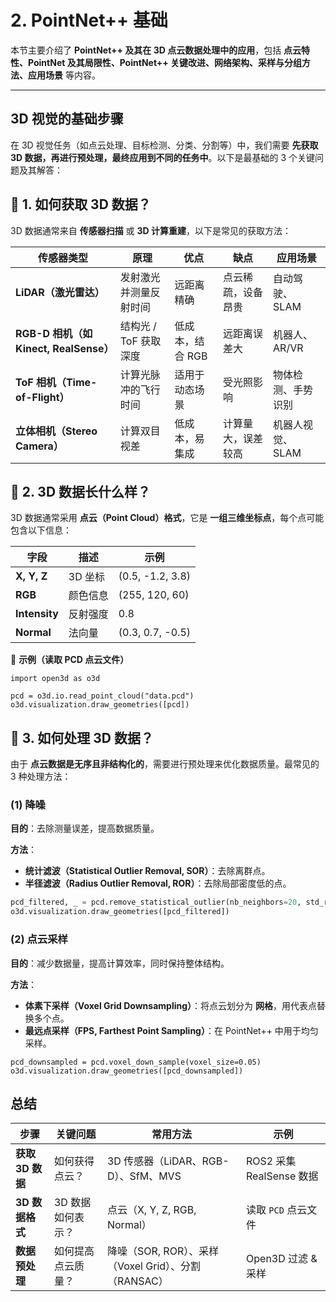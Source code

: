 # 2. PointNet++ 基础

本节主要介绍了 **PointNet++ 及其在 3D 点云数据处理中的应用**，包括 **点云特性、PointNet 及其局限性、PointNet++ 关键改进、网络架构、采样与分组方法、应用场景** 等内容。

------



## **3D 视觉的基础步骤**

在 3D 视觉任务（如点云处理、目标检测、分类、分割等）中，我们需要 **先获取 3D 数据，再进行预处理，最终应用到不同的任务中**。以下是最基础的 3 个关键问题及其解答：

## **📌 1. 如何获取 3D 数据？**

3D 数据通常来自 **传感器扫描** 或 **3D 计算重建**，以下是常见的获取方法：

| **传感器类型**                         | **原理**               | **优点**         | **缺点**           | **应用场景**       |
| -------------------------------------- | ---------------------- | ---------------- | ------------------ | ------------------ |
| **LiDAR（激光雷达）**                  | 发射激光并测量反射时间 | 远距离精确       | 点云稀疏，设备昂贵 | 自动驾驶、SLAM     |
| **RGB-D 相机（如 Kinect, RealSense）** | 结构光 / ToF 获取深度  | 低成本，结合 RGB | 远距离误差大       | 机器人、AR/VR      |
| **ToF 相机（Time-of-Flight）**         | 计算光脉冲的飞行时间   | 适用于动态场景   | 受光照影响         | 物体检测、手势识别 |
| **立体相机（Stereo Camera）**          | 计算双目视差           | 低成本，易集成   | 计算量大，误差较高 | 机器人视觉、SLAM   |



## **📌 2. 3D 数据长什么样？**

3D 数据通常采用 **点云（Point Cloud）格式**，它是 **一组三维坐标点**，每个点可能包含以下信息：

| **字段**      | **描述** | **示例**         |
| ------------- | -------- | ---------------- |
| **X, Y, Z**   | 3D 坐标  | (0.5, -1.2, 3.8) |
| **RGB**       | 颜色信息 | (255, 120, 60)   |
| **Intensity** | 反射强度 | 0.8              |
| **Normal**    | 法向量   | (0.3, 0.7, -0.5) |

📌 **示例（读取 PCD 点云文件）**

```
import open3d as o3d

pcd = o3d.io.read_point_cloud("data.pcd")
o3d.visualization.draw_geometries([pcd])
```



## **📌 3. 如何处理 3D 数据？**

由于 **点云数据是无序且非结构化的**，需要进行预处理来优化数据质量。最常见的 3 种处理方法：

### **(1) 降噪**

**目的**：去除测量误差，提高数据质量。

**方法**：

- **统计滤波（Statistical Outlier Removal, SOR）**：去除离群点。
- **半径滤波（Radius Outlier Removal, ROR）**：去除局部密度低的点。

```Python
pcd_filtered, _ = pcd.remove_statistical_outlier(nb_neighbors=20, std_ratio=2.0)
o3d.visualization.draw_geometries([pcd_filtered])
```



### **(2) 点云采样**

**目的**：减少数据量，提高计算效率，同时保持整体结构。

**方法**：

- **体素下采样（Voxel Grid Downsampling）**：将点云划分为 **网格**，用代表点替换多个点。
- **最远点采样（FPS, Farthest Point Sampling）**：在 PointNet++ 中用于均匀采样。

```
pcd_downsampled = pcd.voxel_down_sample(voxel_size=0.05)
o3d.visualization.draw_geometries([pcd_downsampled])

```

## 总结

| **步骤**         | **关键问题**       | **常用方法**                                         | **示例**                 |
| ---------------- | ------------------ | ---------------------------------------------------- | ------------------------ |
| **获取 3D 数据** | 如何获得点云？     | 3D 传感器（LiDAR、RGB-D）、SfM、MVS                  | ROS2 采集 RealSense 数据 |
| **3D 数据格式**  | 3D 数据如何表示？  | 点云（X, Y, Z, RGB, Normal）                         | 读取 `PCD` 点云文件      |
| **数据预处理**   | 如何提高点云质量？ | 降噪（SOR, ROR）、采样（Voxel Grid）、分割（RANSAC） | Open3D 过滤 & 采样       |






